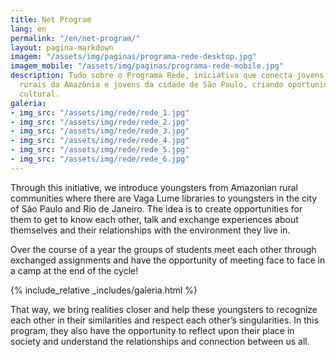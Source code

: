 ```yaml
---
title: Net Program
lang: en
permalink: "/en/net-program/"
layout: pagina-markdown
imagem: "/assets/img/paginas/programa-rede-desktop.jpg"
imagem_mobile: "/assets/img/paginas/programa-rede-mobile.jpg"
description: Tudo sobre o Programa Rede, iniciativa que conecta jovens das comunidades
  rurais da Amazônia e jovens da cidade de São Paulo, criando oportunidades de intercâmbio
  cultural.
galeria:
- img_src: "/assets/img/rede/rede_1.jpg"
- img_src: "/assets/img/rede/rede_2.jpg"
- img_src: "/assets/img/rede/rede_3.jpg"
- img_src: "/assets/img/rede/rede_4.jpg"
- img_src: "/assets/img/rede/rede_5.jpg"
- img_src: "/assets/img/rede/rede_6.jpg"
---
```


Through this initiative, we introduce youngsters from Amazonian rural communities where there are Vaga Lume libraries to youngsters in the city of São Paulo and Rio de Janeiro. The idea is to create opportunities for them to get to know each other, talk and exchange experiences about themselves and their relationships with the environment they live in.

Over the course of a year the groups of students meet each other through exchanged assignments and have the opportunity of meeting face to face in a camp at the end of the cycle!

{% include_relative _includes/galeria.html %}

That way, we bring realities closer and help these youngsters to recognize each other in their similarities and respect each other’s singularities. In this program, they also have the opportunity to reflect upon their place in society and understand the relationships and connection between us all.